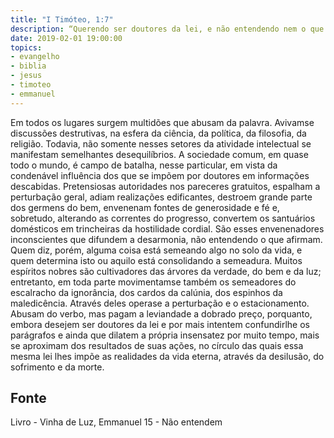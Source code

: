 ```yaml
---
title: "I Timóteo, 1:7"
description: “Querendo ser doutores da lei, e não entendendo nem o que dizem nem o que afirmam.” Paulo (I Timóteo, 1:7)
date: 2019-02-01 19:00:00
topics: 
- evangelho
- biblia
- jesus
- timoteo
- emmanuel
---
```



Em todos os lugares surgem multidões que abusam da palavra.
Avivam­se discussões destrutivas, na esfera da ciência, da política, da
filosofia, da religião. Todavia, não somente nesses setores da atividade intelectual se
manifestam semelhantes desequilíbrios.
A sociedade comum, em quase todo o mundo, é campo de batalha, nesse
particular, em vista da condenável influência dos que se impõem por doutores em
informações descabidas. Pretensiosas autoridades nos pareceres gratuitos, espalham
a perturbação geral, adiam realizações edificantes, destroem grande parte dos
germens do bem, envenenam fontes de generosidade e fé e, sobretudo, alterando as
correntes do progresso, convertem os santuários domésticos em trincheiras da
hostilidade cordial.
São esses envenenadores inconscientes que difundem a desarmonia, não
entendendo o que afirmam.
Quem diz, porém, alguma coisa está semeando algo no solo da vida, e
quem determina isto ou aquilo está consolidando a semeadura.
Muitos espíritos nobres são cultivadores das árvores da verdade, do bem e
da luz; entretanto, em toda parte movimentam­se também os semeadores do
escalracho da ignorância, dos cardos da calúnia, dos espinhos da maledicência.
Através deles opera­se a perturbação e o estacionamento. Abusam do verbo, mas
pagam a leviandade a dobrado preço, porquanto, embora desejem ser doutores da lei
e por mais intentem confundir­lhe os parágrafos e ainda que dilatem a própria
insensatez por muito tempo, mais se aproximam dos resultados de suas ações, no
círculo das quais essa mesma lei lhes impõe as realidades da vida eterna, através da
desilusão, do sofrimento e da morte.




## Fonte
Livro - Vinha de Luz, Emmanuel
15 - Não entendem
